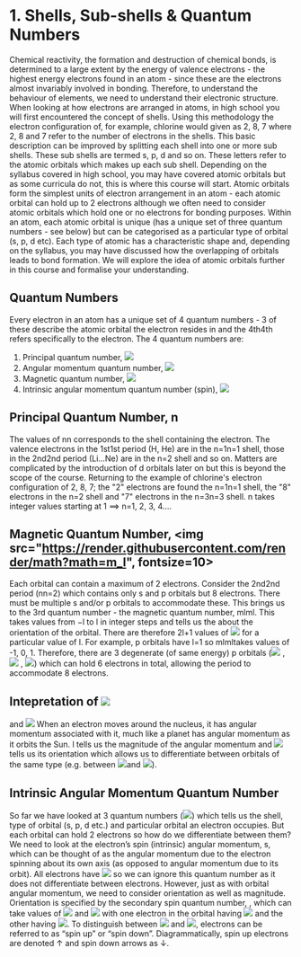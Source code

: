 # 1. Shells, Sub-shells & Quantum Numbers

Chemical reactivity, the formation and destruction of chemical bonds, is determined to a large extent by the energy of valence electrons - the highest energy electrons found in an atom - since these are the electrons almost invariably involved in bonding. Therefore, to understand the behaviour of elements, we need to understand their electronic structure.
When looking at how electrons are arranged in atoms, in high school you will first encountered the concept of shells. Using this methodology the electron configuration of, for example, chlorine would given as 2, 8, 7 where 2, 8 and 7 refer to the number of electrons in the shells.
This basic description can be improved by splitting each shell into one or more sub shells. These sub shells are termed s, p, d and so on. These letters refer to the atomic orbitals which makes up each sub shell. Depending on the syllabus covered in high school, you may have covered atomic orbitals but as some curricula do not, this is where this course will start. 
Atomic orbitals form the simplest units of electron arrangement in an atom - each atomic orbital can hold up to 2 electrons although we often need to consider atomic orbitals which hold one or no electrons for bonding purposes. Within an atom, each atomic orbital is unique (has a unique set of three quantum numbers - see below) but can be categorised as a particular type of orbital (s, p, d etc). 
Each type of atomic has a characteristic shape and, depending on the syllabus, you may have discussed how the overlapping of orbitals leads to bond formation. We will explore the idea of atomic orbitals further in this course and formalise your understanding. 



## Quantum Numbers 
Every electron in an atom has a unique set of 4 quantum numbers - 3 of these describe the atomic orbital the electron resides in and the 4th4th refers specifically to the electron. 
The 4 quantum numbers are:
1. Principal quantum number, <img src="https://render.githubusercontent.com/render/math?math=n">
2. Angular momentum quantum number, <img src="https://render.githubusercontent.com/render/math?math=l">
3. Magnetic quantum number, <img src="https://render.githubusercontent.com/render/math?math=m_l">
4. Intrinsic angular momentum quantum number (spin), <img src="https://render.githubusercontent.com/render/math?math=m_s">

 &NewLine;

## Principal Quantum Number, n
The values of nn corresponds to the shell containing the electron. The valence electrons in the 1st1st period (H, He) are in the n=1n=1 shell, those in the 2nd2nd period (Li…Ne) are in the n=2 shell and so on. Matters are complicated by the introduction of d orbitals later on but this is beyond the scope of the course. 
Returning to the example of chlorine's electron configuration of 2, 8, 7; the "2" electrons are found the n=1n=1 shell, the "8" electrons in the n=2 shell and "7" electrons in the n=3n=3 shell.
n takes integer values starting at 1 ⟹ n=1, 2, 3, 4….

## Magnetic Quantum Number, <img src="https://render.githubusercontent.com/render/math?math=m_l", fontsize=10>
Each orbital can contain a maximum of 2 electrons. Consider the 2nd2nd period (nn=2) which contains only s and p orbitals but 8 electrons. There must be multiple s and/or p orbitals to accommodate these.
This brings us to the 3rd quantum number - the magnetic quantum number, mlml. This takes values from −l to l in integer steps and tells us the about the orientation of the orbital. There are therefore 2l+1 values of <img src="https://render.githubusercontent.com/render/math?math=m_l"> for a particular value of l. 
For example, p orbitals have l=1 so mlmltakes values of -1, 0, 1. Therefore, there are 3 degenerate (of same energy) p orbitals (<img src="https://render.githubusercontent.com/render/math?math=p_x">
, <img src="https://render.githubusercontent.com/render/math?math=p_y">
, <img src="https://render.githubusercontent.com/render/math?math=p_z">) which can hold 6 electrons in total, allowing the period to accommodate 8 electrons. 
 
## Intepretation of <img src="https://render.githubusercontent.com/render/math?math=l">
 and <img src="https://render.githubusercontent.com/render/math?math=m_l">
When an electron moves around the nucleus, it has angular momentum associated with it, much like a planet has angular momentum as it orbits the Sun. l tells us the magnitude of the angular momentum and <img src="https://render.githubusercontent.com/render/math?math=m_l">
 tells us its orientation which allows us to differentiate between orbitals of the same type (e.g. between <img src="https://render.githubusercontent.com/render/math?math=p_x">and <img src="https://render.githubusercontent.com/render/math?math=p_y">). 
 
## Intrinsic Angular Momentum Quantum Number
So far we have looked at 3 quantum numbers (<img src="https://render.githubusercontent.com/render/math?math=n,l,m_l">) which tells us the shell, type of orbital (s, p, d etc.) and particular orbital an electron occupies. But each orbital can hold 2 electrons so how do we differentiate between them? 
We need to look at the electron’s spin (intrinsic) angular momentum, s, which can be thought of as the angular momentum due to the electron spinning about its own axis (as opposed to angular momentum due to its orbit). All electrons have <img src="https://render.githubusercontent.com/render/math?math=s=\frac{1}{2}">
so we can ignore this quantum number as it does not differentiate between electrons. 
However, just as with orbital angular momentum, we need to consider orientation as well as magnitude. Orientation is specified by the secondary spin quantum number, , which can take values of <img src="https://render.githubusercontent.com/render/math?math=+\frac{1}{2}"> and <img src="https://render.githubusercontent.com/render/math?math=-\frac{1}{2}"> with one electron in the orbital having <img src="https://render.githubusercontent.com/render/math?math=m_s=\frac{1}{2}"> and the other having <img src="https://render.githubusercontent.com/render/math?math=m_s=-\frac{1}{2}">. 
To distinguish between <img src="https://render.githubusercontent.com/render/math?math=m_s= \frac {1} {2}"> and <img src="https://render.githubusercontent.com/render/math?math=m_s= - \frac {1} {2} ">, electrons can be referred to as “spin up” or “spin down”. Diagrammatically, spin up electrons are denoted ↑ and spin down arrows as ↓.






